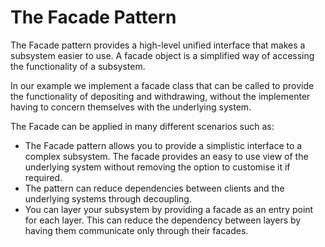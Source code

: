 # The Facade Pattern

The Facade pattern provides a high-level unified interface that makes a subsystem easier to use. A facade object is a simplified way of accessing the functionality of a subsystem.

In our example we implement a facade class that can be called to provide the functionality of depositing and withdrawing, without the implementer having to concern themselves with the underlying system.

The Facade can be applied in many different scenarios such as:

- The Facade pattern allows you to provide a simplistic interface to a complex subsystem. The facade provides an easy to use view of the underlying system without removing the option to customise it if required.
- The pattern can reduce dependencies between clients and the underlying systems through decoupling.
- You can layer your subsystem by providing a facade as an entry point for each layer. This can reduce the dependency between layers by having them communicate only through their facades.